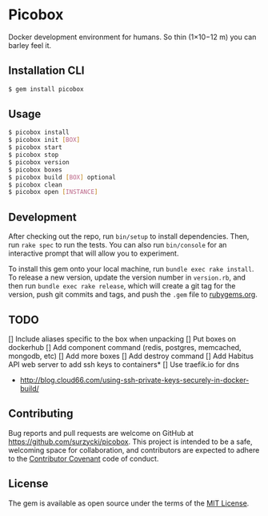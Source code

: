# Picobox

Docker development environment for humans.  So thin (1×10−12 m) you can barley feel it.


## Installation CLI

```bash
$ gem install picobox
```


## Usage
```bash
$ picobox install
$ picobox init [BOX]
$ picobox start
$ picobox stop
$ picobox version
$ picobox boxes
$ picobox build [BOX] optional
$ picobox clean
$ picobox open [INSTANCE]
```

## Development

After checking out the repo, run `bin/setup` to install dependencies. Then, run `rake spec` to run the tests. You can also run `bin/console` for an interactive prompt that will allow you to experiment.

To install this gem onto your local machine, run `bundle exec rake install`. To release a new version, update the version number in `version.rb`, and then run `bundle exec rake release`, which will create a git tag for the version, push git commits and tags, and push the `.gem` file to [rubygems.org](https://rubygems.org).

## TODO
[] Include aliases specific to the box when unpacking
[] Put boxes on dockerhub
[] Add component command (redis, postgres, memcached, mongodb, etc)
[] Add more boxes
[] Add destroy command
[] Add Habitus API web server to add ssh keys to containers*
[] Use traefik.io for dns

* http://blog.cloud66.com/using-ssh-private-keys-securely-in-docker-build/

## Contributing

Bug reports and pull requests are welcome on GitHub at https://github.com/surzycki/picobox. This project is intended to be a safe, welcoming space for collaboration, and contributors are expected to adhere to the [Contributor Covenant](http://contributor-covenant.org) code of conduct.


## License

The gem is available as open source under the terms of the [MIT License](http://opensource.org/licenses/MIT).

